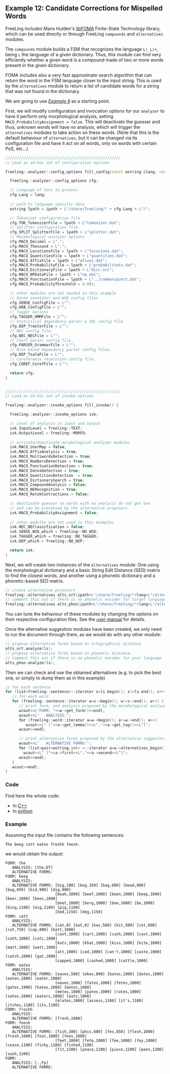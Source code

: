 
## Example 12: Candidate Corrections for Mispelled Words

FreeLing includes Mans Hulden's [libFOMA](https://code.google.com/archive/p/foma/) Finite-State Technology library, which can be used directly or through FreeLing `compounds` and `alternatives` modules.

The `compounds` module builds a FSM that recognizes the language `L(_L)+`, being `L` the language of a given dictionary. Thus, this module can find very efficiently whether a given word is a compound made of two or more words present in the given dictionary.

FOMA includes also a very fast approximate search algorithm that can return the word in the FSM language closer to the input string. This is used by the `alternatives` module to return a list of candidate words for a string that was not found in the dictionary.

We are going to use [*Example 9*](example09.md) as a starting point.

First, we will modify configuration and invocation options for our `analyzer` to have it perform only morphological analysis, setting `MACO_ProbabilityAssignment = false`. This will deactivate the guesser and thus, unknown words will have no analysis, which will trigger the `alternatives` modules to take action on these words. (Note that this is the default behaviour of `alternatives`, but it can be changed via its configuration file and have it act on all words, only on words with certain PoS, etc...)

```C++
///////////////////////////////////////////////////
// Load an ad-hoc set of configuration options

freeling::analyzer::config_options fill_config(const wstring &lang, const wstring &ipath) {

  freeling::analyzer::config_options cfg;

  // Language of text to process
  cfg.Lang = lang;
 
  // path to language specific data
  wstring lpath = ipath + L"/share/freeling/" + cfg.Lang + L"/";

  // Tokenizer configuration file
  cfg.TOK_TokenizerFile = lpath + L"tokenizer.dat";
  // Splitter configuration file
  cfg.SPLIT_SplitterFile = lpath + L"splitter.dat";
  // Morphological analyzer options
  cfg.MACO_Decimal = L".";
  cfg.MACO_Thousand = L",";
  cfg.MACO_LocutionsFile = lpath + L"locucions.dat";
  cfg.MACO_QuantitiesFile = lpath + L"quantities.dat";
  cfg.MACO_AffixFile = lpath + L"afixos.dat";
  cfg.MACO_ProbabilityFile = lpath + L"probabilitats.dat";
  cfg.MACO_DictionaryFile = lpath + L"dicc.src";
  cfg.MACO_NPDataFile = lpath + L"np.dat";
  cfg.MACO_PunctuationFile = lpath + L"../common/punct.dat";
  cfg.MACO_ProbabilityThreshold = 0.001;

  // other modules are not needed in this example
  // Sense annotator and WSD config files
  cfg.SENSE_ConfigFile = L"";
  cfg.UKB_ConfigFile = L"";
  // Tagger options
  cfg.TAGGER_HMMFile = L"";
  // Statistical dependency parser & SRL config file
  cfg.DEP_TreelerFile = L"";
  // NEC config file. 
  cfg.NEC_NECFile = L"";
  // Chart parser config file. 
  cfg.PARSER_GrammarFile = L"";
  // Rule based dependency parser config files. 
  cfg.DEP_TxalaFile = L"";
  // Coreference resolution config file.
  cfg.COREF_CorefFile = L"";

  return cfg;
}


///////////////////////////////////////////////////
// Load an ad-hoc set of invoke options

freeling::analyzer::invoke_options fill_invoke() {

  freeling::analyzer::invoke_options ivk;

  // Level of analysis in input and output
  ivk.InputLevel = freeling::TEXT;
  ivk.OutputLevel = freeling::MORFO; 
  
  // activate/deactivate morphological analyzer modules
  ivk.MACO_UserMap = false;
  ivk.MACO_AffixAnalysis = true;
  ivk.MACO_MultiwordsDetection = true;
  ivk.MACO_NumbersDetection = true;
  ivk.MACO_PunctuationDetection = true;
  ivk.MACO_DatesDetection = true;
  ivk.MACO_QuantitiesDetection  = true;
  ivk.MACO_DictionarySearch = true;
  ivk.MACO_CompoundAnalysis = false;
  ivk.MACO_NERecognition = true;
  ivk.MACO_RetokContractions = false;

  // deactivate guesser so words with no analysis do not get one
  // and can be processed by the alternative proposers
  ivk.MACO_ProbabilityAssignment = false;
    
  // other modules are not used in this examples
  ivk.NEC_NEClassification = false; 
  ivk.SENSE_WSD_which = freeling::NO_WSD;
  ivk.TAGGER_which = freeling::NO_TAGGER;
  ivk.DEP_which = freeling::NO_DEP;

  return ivk;
}

```

Next, we will create two instances of the `alternatives` module:  One using the morphological dictionary and a basic String Edit Distance (SED) matrix to find the closest words, and another using a phonetic dictionary and a phonetic-based SED matrix.

```C++
// create alternative porposers
freeling::alternatives alts_ort(ipath+L"/share/freeling/"+lang+L"/alternatives-ort.dat");
// comment this out if there is no phonetic encoder for target language
freeling::alternatives alts_phon(ipath+L"/share/freeling/"+lang+L"/alternatives-phon.dat");
```

You can tune the behaviour of these modules by changing the options on their respective configuration files. 
See the [user manual](https://talp-upc.gitbooks.io/freeling-user-manual/content/modules/alternatives.html) for details.

Once the alternative suggestion modules have been created, we only need to run the document through them, as we would do with any other module:

```C++
// propose alternative forms based on ortographical distance
alts_ort.analyze(ls);
// propose alternative forms based on phonetic distance.
// Comment this out if there is no phonetic encoder for your language    
alts_phon.analyze(ls);
```

Then we can check and use the obtained alternatives (e.g. to pick the best one, or simply to dump them as in this example)

```C++
// for each sentence
for (list<freeling::sentence>::iterator s=ls.begin(); s!=ls.end(); s++) {
   // for each word
   for (freeling::sentence::iterator w=s->begin(); w!=s->end(); w++) {
      // print form, and analysis proposed by the morphological analyzer (if any)
      wcout<<L"FORM: "<<w->get_form()<<endl; 
      wcout<<L"   ANALYSIS:";
      for (freeling::word::iterator a=w->begin(); a!=w->end(); a++) 
         wcout<<L" ["<<a->get_lemma()<<L","<<a->get_tag()<<L"]";
      wcout<<endl;

      // print alternative forms proposed by the alternative suggestors
      wcout<<L"   ALTERNATIVE FORMS:";
      for (list<pair<wstring,int> >::iterator a=w->alternatives_begin(); a!=w->alternatives_end(); a++) 
        wcout<<L" ["<<a->first<<L","<<a->second<<L"]";
      wcout<<endl; 
   }
   wcout<<endl;
}
```


### Code

Find here the whole code:
* In [C++](code/example12.cc.md)
* In [python](code/example12.py.md)


### Example

Assuming the input file contains the following sentences:

    The beeg catt eates freshh feesh.

we would obtain the output:
```
FORM: the
   ANALYSIS: [the,DT]
   ALTERNATIVE FORMS:
FORM: beeg
   ANALYSIS:
   ALTERNATIVE FORMS: [big,100] [beg,350] [bag,600] [bead,800] [bug,850] [bid,900] [dig,900] 
                      [beak,1000] [beef,1000] [been,1000] [beep,1000] [beer,1000] [bees,1000] 
                      [beet,1000] [berg,1000] [bee,1000] [be,1000] [bing,1100] [mig,1100] [pig,1100] 
                      [bed,1150] [deg,1150]
FORM: catt
   ANALYSIS:
   ALTERNATIVE FORMS: [cat,0] [kat,0] [kas,500] [kit,500] [cot,600] [cut,750] [cap,800] [batt,1000]
                      [cant,1000] [cart,1000] [cash,1000] [cast,1000] [cath,1000] [cats,1000] 
                      [kats,1000] [khat,1000] [kiss,1000] [kite,1000] [matt,1000] [watt,1000] 
                      [att,1000] [cad,1000] [can't,1000] [caste,1000] [catch,1000] [gat,1000] 
                      [capped,1000] [cashed,1000] [cattle,1000]
FORM: eates
   ANALYSIS:
   ALTERNATIVE FORMS: [eases,500] [ekes,800] [bates,1000] [dates,1000] [eaten,1000] [eater,1000] 
                      [eaves,1000] [fates,1000] [fetes,1000] [gates,1000] [hates,1000] [mates,1000] 
                      [metes,1000] [pates,1000] [rates,1000] [sates,1000] [eaters,1000] [eats,1000] 
                      [elates,1000] [assess,1100] [it's,1100] [itches,1100] [its,1100]
FORM: freshh
   ANALYSIS:
   ALTERNATIVE FORMS: [fresh,1000] 
FORM: feesh
   ANALYSIS:
   ALTERNATIVE FORMS: [fish,100] [phis,600] [fes,850] [flesh,1000] [fresh,1000] [feat,1000] [fees,1000] 
                      [feet,1000] [fete,1000] [fee,1000] [fey,1000] [cease,1100] [fishy,1100] [fished,1100] 
                      [fit,1100] [peace,1200] [piece,1200] [pees,1200] [sash,1200] 
FORM: .
   ANALYSIS: [.,Fp]
   ALTERNATIVE FORMS:
```

